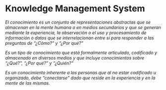 <h1>Knowledge Management System</h1>


<p>
<em>
El conocimiento es un conjunto de representaciones abstractas que se almacenan en la mente humana o en medios secundarios y que se generan mediante la experiencia, la observación o el uso y procesamiento de información o datos que se interrelacionan  entre sí para responder a las preguntas de “¿Cómo?” y “¿Por qué?”</em>
</p>

<p>
<em>
Es un tipo de conocimiento que está formalmente articulado, codificado y almacenado en diversos medios y que incluye conocimientos sobre “¿Qué?”, “¿Por qué?” y “¿Quién?”</em>
</p>

<p>
<em>
Es un conocimiento inherente a las personas que al no estar codificado u organizado, debe “conectarse” dado que reside en la experiencia y en la mente de las mismas.</em>
</p>